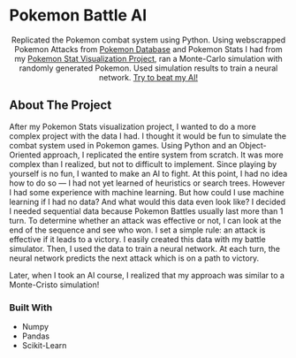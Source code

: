 # Pokemon Battle AI

  <p align="center">
  Replicated the Pokemon combat system using Python. Using webscrapped Pokemon Attacks from <a target="_blank" href="https://pokemondb.net/">Pokemon Database</a> and Pokemon Stats I had from my <a target="_blank" href="https://github.com/MKB-1/pokemon_viz">Pokemon Stat Visualization Project</a>, ran a Monte-Carlo simulation with randomly generated Pokemon. Used simulation results to train a neural network. <a target="_blank" href="">Try to beat my AI!</a> 
  </p>
</div>




<!-- ABOUT THE PROJECT -->
## About The Project
After my Pokemon Stats visualization project, I wanted to do a more complex project with the data I had. I thought it would be fun to simulate the combat system used in Pokemon games. Using Python and an Object-Oriented approach, I replicated the entire system from scratch. It was more complex than I realized, but not to difficult to implement. Since playing by yourself is no fun, I wanted to make an AI to fight. At this point, I had no idea how to do so &mdash; I had not yet learned of heuristics or search trees. However I had some experience with machine learning. But how could I use machine learning if I had no data? And what would this data even look like?
I decided I needed sequential data because Pokemon Battles usually last more than 1 turn.
To determine whether an attack was effective or not, I can look at the end of the sequence and see who won. I set a simple rule: an attack is effective if it leads to a victory.
I easily created this data with my battle simulator. Then, I used the data to train a neural network. At each turn, the neural network predicts the next attack which is on a path to victory.

Later, when I took an AI course, I realized that my approach was similar to a Monte-Cristo simulation!


### Built With

* Numpy
* Pandas
* Scikit-Learn
